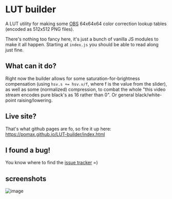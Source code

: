 # LUT builder

A LUT utility for making some [OBS](https://obsproject.com/) 64x64x64 color correction lookup tables (encoded as 512x512 PNG files).

There's nothing too fancy here, it's just a bunch of vanilla JS modules to make it all happen. Starting at `index.js` you should be able to read along just fine.

## What can it do?

Right now the builder allows for some saturation-for-brightness compensation (using `hsv.s += hsv.v/f`, where f is the value from the slider), as well as some (normalized) compression, to combat the whole "this video stream encodes pure black's as 16 rather than 0". Or general black/white-point raising/lowering. 

## Live site?

That's what github pages are fo, so fire it up here: https://pomax.github.io/LUT-builder/index.html

## I found a bug!

You know where to find the [issue tracker](/issues) =)

## screenshots

![image](https://user-images.githubusercontent.com/177243/47676985-37e4c500-db7b-11e8-8a9b-9e2907bbacbe.png)
